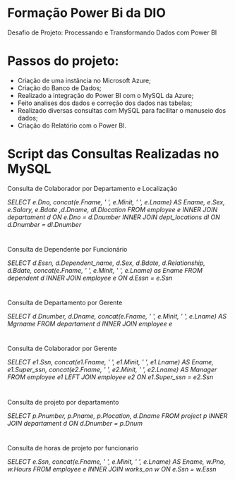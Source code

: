 
# Formação Power Bi da DIO

Desafio de Projeto:
Processando e Transformando Dados com Power BI

# Passos do projeto:

- Criação de uma instância no Microsoft Azure;
- Criação do Banco de Dados;
- Realizado a integração do Power BI com o MySQL da Azure;
- Feito analises dos dados e correção dos dados nas tabelas;
- Realizado diversas consultas com MySQL para facilitar o manuseio dos dados;
- Criação do Relatório com o Power BI.

# Script das Consultas Realizadas no MySQL

Consulta de Colaborador por Departamento e Localização

*SELECT e.Dno, concat(e.Fname, ' ', e.Minit, ' ', e.Lname) AS Ename, e.Sex, e.Salary, e.Bdate ,d.Dname, dl.Dlocation FROM employee e INNER JOIN departament d ON e.Dno = d.Dnumber INNER JOIN dept_locations dl ON d.Dnumber = dl.Dnumber*

#
Consulta de Dependente por Funcionário

*SELECT d.Essn, d.Dependent_name, d.Sex, d.Bdate, d.Relationship, d.Bdate, concat(e.Fname, ' ', e.Minit, ' ', e.Lname) as Ename FROM dependent d INNER JOIN employee e ON d.Essn = e.Ssn*

#
Consulta de Departamento por Gerente

*SELECT d.Dnumber, d.Dname, concat(e.Fname, ' ', e.Minit, ' ', e.Lname) AS Mgrname FROM departament d INNER JOIN employee e*

#
Consulta de Colaborador por Gerente


*SELECT e1.Ssn, concat(e1.Fname, ' ', e1.Minit, ' ', e1.Lname) AS Ename, e1.Super_ssn, concat(e2.Fname, ' ', e2.Minit, ' ', e2.Lname) AS Manager FROM employee e1 LEFT JOIN employee e2  ON e1.Super_ssn = e2.Ssn*


#
Consulta de projeto por departamento


*SELECT p.Pnumber, p.Pname, p.Plocation, d.Dname FROM project p INNER JOIN departament d ON d.Dnumber = p.Dnum*

#
Consulta de horas de projeto por funcionario


*SELECT e.Ssn, concat(e.Fname, ' ', e.Minit, ' ', e.Lname) AS Ename, w.Pno, w.Hours FROM employee e INNER JOIN works_on w ON e.Ssn = w.Essn*
